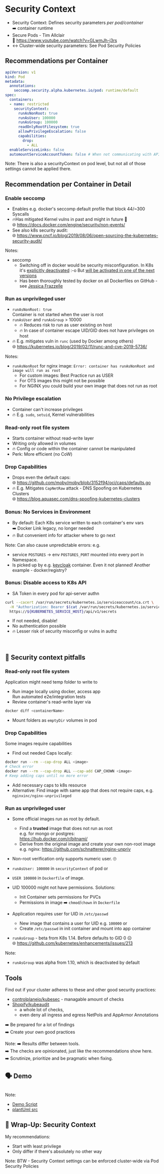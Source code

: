 <!-- .slide: data-background-image="images/subtitle.jpg"  -->
# Security Context



* Security Context: Defines security parameters *per pod/container*  
   ➡️ container runtime
* <i class='fas fa-thumbtack'></i> Secure Pods - Tim Allclair  
  🎥 https://www.youtube.com/watch?v=GLwmJh-j3rs
* ↔️ Cluster-wide security parameters: See Pod Security Policies  





## Recommendations per Container 

```yaml
apiVersion: v1
kind: Pod
metadata:
  annotations: 
    seccomp.security.alpha.kubernetes.io/pod: runtime/default
spec:
  containers:
  - name: restricted
    securityContext:
      runAsNonRoot: true
      runAsUser: 100000
      runAsGroup: 100000
      readOnlyRootFilesystem: true
      allowPrivilegeEscalation: false
      capabilities:
        drop:
          - ALL
  enableServiceLinks: false
  automountServiceAccountToken: false # When not communicating with API Server  
```

Note:
There is also a securityContext on pod level, but not all of those settings cannot be applied there.



## Recommendation per Container in Detail




### Enable seccomp
 
* Enables e.g. docker's seccomp default profile that block 44/~300 Syscalls 
* 🔥Has mitigated Kernel vulns in past and might in future 🔮   
  🌐 https://docs.docker.com/engine/security/non-events/
* See also k8s security audit:  
  🌐 https://www.cncf.io/blog/2019/08/06/open-sourcing-the-kubernetes-security-audit/

Notes:
* seccomp
  * Switching off in docker would be security misconfiguration. In K8s it's [explicitly deactivated](https://github.com/kubernetes/kubernetes/issues/20870) :-o
  But [will be activated in one of the next versions](https://github.com/kubernetes/enhancements/issues/135)
  * Has been thoroughly tested by docker on all Dockerfiles on GitHub - see [Jessica Frazzelle](https://blog.jessfraz.com/post/containers-security-and-echo-chambers/)



### Run as unprivileged user

* `runAsNonRoot: true`   
   Container is not started when the user is root
* `runAsUser` and `runAsGroup` > 10000  
  * 🔥 Reduces risk to run as user existing on host 
  * 🔥 In case of container escape UID/GID does not have privileges on host
* 🔥 E.g. mitigates vuln in `runc` (used by Docker among others)  
  🌐 https://kubernetes.io/blog/2019/02/11/runc-and-cve-2019-5736/

Notes:
* `runAsNonRoot` for nginx image: `Error: container has runAsNonRoot and image will run as root`
    * For custom images: Best Practice run as USER
    * For OTS images this might not be possible
    * For NGINX you could build your own image that does not run as root



### No Privilege escalation

* Container can't increase privileges
* 🔥 E.g. `sudo`, `setuid`, Kernel vulnerabilities



### Read-only root file system

* Starts container without read-write layer 
* Writing only allowed in volumes
* 🔥 Config or code within the container cannot be manipulated
* Perk: More efficient (no CoW)



### Drop Capabilities
  
* Drops even the default caps:  
  🌐 https://github.com/moby/moby/blob/3152f94/oci/caps/defaults.go
* 🔥 E.g. Mitigates `CapNetRaw` attack - DNS Spoofing on Kubernetes Clusters  
  🌐 https://blog.aquasec.com/dns-spoofing-kubernetes-clusters



### Bonus: No Services in Environment

* By default: Each K8s service written to each container's env vars  
  ➡️ Docker Link legacy, no longer needed
* 🔥 But convenient info for attacker where to go next

Note:
Can also cause unpredictable errors: e.g. 
* service `POSTGRES` -> env `POSTGRES_PORT` mounted into every port in Namespace.
* Is picked up by e.g. [keycloak](https://github.com/keycloak/keycloak-containers/blob/master/server/README.md) container.
  Even it not planned!
  Another example - docker/registry?
  



### Bonus: Disable access to K8s API

* SA Token in every pod for api-server authn 
```bash
curl --cacert /var/run/secrets/kubernetes.io/serviceaccount/ca.crt \
  -H "Authorization: Bearer $(cat /var/run/secrets/kubernetes.io/serviceaccount/token)" \
  https://${KUBERNETES_SERVICE_HOST}/api/v1/secrets
```
* If not needed, disable!
* No authentication possible
* 🔥 Lesser risk of security misconfig or vulns in authz  
  <!-- These blanks disable the horizontal scroll bar in the listing above :-( -->
  &nbsp;&nbsp;&nbsp;&nbsp;&nbsp;&nbsp;&nbsp;&nbsp;&nbsp;&nbsp;&nbsp;&nbsp;&nbsp;&nbsp;&nbsp;&nbsp;&nbsp;&nbsp;&nbsp;&nbsp;&nbsp;&nbsp;&nbsp;&nbsp;&nbsp;&nbsp;&nbsp;&nbsp;&nbsp;&nbsp;&nbsp;&nbsp;&nbsp;&nbsp;&nbsp;&nbsp;&nbsp;&nbsp;&nbsp;&nbsp;&nbsp;&nbsp;&nbsp;&nbsp;&nbsp;&nbsp;&nbsp;&nbsp;&nbsp;&nbsp;&nbsp;&nbsp;&nbsp;&nbsp;&nbsp;&nbsp;&nbsp;&nbsp;&nbsp;&nbsp;&nbsp;&nbsp;&nbsp;&nbsp;&nbsp;&nbsp;&nbsp;&nbsp;&nbsp;&nbsp;&nbsp;&nbsp;&nbsp;&nbsp;&nbsp;&nbsp;&nbsp;&nbsp;&nbsp;&nbsp;&nbsp;&nbsp;&nbsp;&nbsp;&nbsp;&nbsp;&nbsp;&nbsp;&nbsp;&nbsp;&nbsp;&nbsp;&nbsp;&nbsp;&nbsp;&nbsp;&nbsp;&nbsp;&nbsp;&nbsp;&nbsp;&nbsp;&nbsp;&nbsp;&nbsp;&nbsp;&nbsp;&nbsp;&nbsp;&nbsp;&nbsp;&nbsp;&nbsp;&nbsp;&nbsp;&nbsp;&nbsp;&nbsp;&nbsp;&nbsp;&nbsp;&nbsp;&nbsp;&nbsp;&nbsp;&nbsp;&nbsp;&nbsp;&nbsp;&nbsp;&nbsp;&nbsp;&nbsp;&nbsp;&nbsp;&nbsp;&nbsp;&nbsp;&nbsp;&nbsp;&nbsp;&nbsp;&nbsp;&nbsp;&nbsp;&nbsp;&nbsp;&nbsp;&nbsp;&nbsp;&nbsp;&nbsp;&nbsp;&nbsp;&nbsp;&nbsp;&nbsp;&nbsp;&nbsp;&nbsp;



## 🚧️ Security context pitfalls



### Read-only root file system

Application might need temp folder to write to

* Run image locally using docker, access app  
  <i class='fas fa-thumbtack'></i> Run automated e2e/integration tests
* Review container's read-write layer via

```bash
docker diff <containerName>
```

* Mount folders as `emptyDir` volumes in pod



### Drop Capabilities

Some images require capabilities

* Find out needed Caps locally:

```bash
docker run --rm --cap-drop ALL <image>
# Check error
docker run --rm --cap-drop ALL --cap-add CAP_CHOWN <image>
# Keep adding caps until no more error
```
* Add necessary caps to k8s resource
* Alternative: Find image with same app that does not require caps, e.g. `nginxinc/nginx-unprivileged`  



### Run as unprivileged user

* Some official images run as root by default.  
  * Find a **trusted** image that does not run as root  
    e.g. for mongo or postgres:   
    <i class='fab fa-docker'></i> https://hub.docker.com/r/bitnami/
  * Derive from the original image and create your own non-root image  
    e.g. nginx: <i class='fab fa-github'></i> https://github.com/schnatterer/nginx-unpriv
*  Non-root verification only supports numeric user. 🙄  
 * `runAsUser: 100000` in `securityContext` of pod or 
 * `USER 100000` in `Dockerfile` of image.



* UID 100000 might not have permissions. Solutions:
  * Init Container sets permissions for PVCs
  * Permissions in image ➡️ `chmod`/`chown` in `Dockerfile` 
* Application requires user for UID in `/etc/passwd`  
  * New image that contains a user for UID e.g. `100000` or
  * Create `/etc/passwd` in init container and mount into app container
* `runAsGroup` - beta from K8s 1.14. Before defaults to GID 0 ☹  
   🌐 https://github.com/kubernetes/enhancements/issues/213
  
Note:
* `runAsGroup` was alpha from 1.10, which is deactivated by default



## Tools

Find out if your cluster adheres to these and other good security practices:  

* <i class='fab fa-github'></i> [controlplaneio/kubesec](https://github.com/controlplaneio/kubesec) - managable amount of checks
* <i class='fab fa-github'></i> [Shopify/kubeaudit](https://github.com/Shopify/kubeaudit) 
  * a whole lot of checks,
  * even deny all ingress and egress NetPols and AppArmor Annotations

➡️ Be prepared for a lot of findings  
➡️ Create your own good practices

Note:
➡️ Results differ between tools.   
➡️ The checks are opinionated, just like the recommendations show here.  
➡️ Scrutinize, prioritize and be pragmatic when fixing.



## 🗣️ Demo

<img data-src="images/demo-sec-ctx.svg" width=35% />

Note: 
* [Demo Script](https://github.com/cloudogu/k8s-security-demos/blob/master/3-security-context/Readme.md)
* [plantUml src](https://www.plantuml.com/plantuml/uml/dP2nQiD038RtUmhX3fbCQGF1OsWWIw4lK3g8aseEsvBHtRM1adUlR3maQpJfVdtt2NJC1QtKQGnvI3AZuGH92jitHeQ_0F26SUXDgz19HpLuUjtZdcYPg17RbhuS3br7uHfkH6Yclwla_kiT57MQLLZA0zi0pYfboyvhBV8WIWpDUvVXDDPSs1gNEpsx7NiVVU34sLyCkyonZUMoQy0PyFgKFidbwwPF4f_NfgqoM_f98_TC6q4Q1xOsLz8byVNNS6GXl-a_)



## 🎁 Wrap-Up: Security Context

My recommendations:

* Start with least privilege
* Only differ if there's absolutely no other way


Note:
BTW - Security Context settings can be enforced cluster-wide via Pod Security Policies  